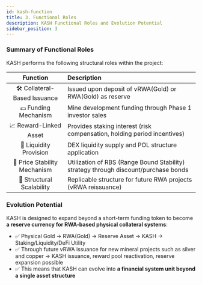 ```yaml
---
id: kash-function
title: 3. Functional Roles
description: KASH Functional Roles and Evolution Potential
sidebar_position: 3
---
```


### Summary of Functional Roles

KASH performs the following structural roles within the project:

| **Function** | **Description** |
| :---: | :--- |
| 🛠 Collateral-Based Issuance | Issued upon deposit of vRWA(Gold) or RWA(Gold) as reserve |
| 💵 Funding Mechanism | Mine development funding through Phase 1 investor sales |
| 📈 Reward-Linked Asset | Provides staking interest (risk compensation, holding period incentives) |
| 🔄 Liquidity Provision | DEX liquidity supply and POL structure application |
| 🔐 Price Stability Mechanism | Utilization of RBS (Range Bound Stability) strategy through discount/purchase bonds |
| 🌉 Structural Scalability | Replicable structure for future RWA projects (vRWA reissuance) |

### Evolution Potential

KASH is designed to expand beyond a short-term funding token to become
**a reserve currency for RWA-based physical collateral systems**:

- ✅ Physical Gold → RWA(Gold) → Reserve Asset → KASH → Staking/Liquidity/DeFi Utility
- ✅ Through future vRWA issuance for new mineral projects such as silver and copper
    → KASH issuance, reward pool reactivation, reserve expansion possible
- ✅ This means that KASH can evolve into **a financial system unit beyond a single asset structure**

<!-- ---
id: kash-function
title: 3. 기능적 역할
description: KASH 기능적 역할 및 진화 가능성
sidebar_position: 3
---

### 기능적 역할 요약

KASH는 프로젝트 내에서 다음과 같은 구조적 역할을 수행합니다:

| **기능** | **설명** |
| :---: | :--- |
| 🛠 담보 기반 발행 | vRWA(Gold) 또는 RWA(Gold)를 리저브로 예치 시 발행 |
| 💵 자금 조달 수단 | 1기 투자자 판매를 통한 광산 개발 펀딩 |
| 📈 보상 연계 자산 | 스테이킹 이자 제공 (리스크 보상, 보유 기간 인센티브) |
| 🔄 유동성 제공 | DEX에 유동성 공급 및 POL 구조 적용 |
| 🔐 가격 안정 기제 | 할인/매입 채권을 통한 RBS (Range Bound Stability) 전략 활용 |
| 🌉 구조 확장성 | 이후 신규 RWA 프로젝트(vRWA 재발행)에도 동일한 구조 반복 가능 |

### 진화 가능성

KASH는 단기 펀딩 토큰에 그치지 않고,
**RWA 기반 실물 담보 시스템의 기축 통화로 확장될 수 있도록 설계**되어 있습니다:

- ✅ 실물 금 → RWA(Gold) → 리저브 자산 → KASH → 스테이킹/유동성/DeFi 유틸리티
- ✅ 이후 은, 구리 등 신규 광물 프로젝트의 vRWA 발행을 통해
    → KASH 발행, 리워드 풀 재활성화, 리저브 확장 가능
- ✅ 이는 KASH가 **하나의 자산 구조를 넘는 금융 시스템 단위**로 진화할 수 있다는 것을 의미합니다 -->